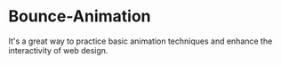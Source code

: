 # Bounce-Animation
It's a great way to practice basic animation techniques and enhance the interactivity of web design.

